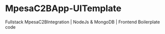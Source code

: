 
# MpesaC2BApp-UITemplate
Fullstack MpesaC2BIntegration | NodeJs &amp; MongoDB | Frontend Boilerplate code

